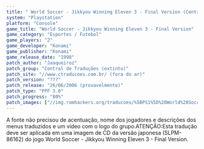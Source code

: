 ```yaml
---
title: " World Soccer - Jikkyou Winning Eleven 3 - Final Version (Central de Traduções)"
system: "Playstation"
platform: "Console"
game_title: "World Soccer - Jikkyou Winning Eleven 3 - Final Version"
game_category: "Esportes / Futebol"
game_players: "2"
game_developer: "Konami"
game_publisher: "Konami"
game_release_date: "1998"
patch_author: "Jaaqueiroz"
patch_group: "Central de Traduções (extinto)"
patch_site: "//www.ctraducoes.com.br/ (fora do ar)"
patch_version: "???"
patch_release: "26/06/2006 (provavelmente)"
patch_type: "PPF 3.0"
patch_progress: "80%"
patch_images: ["//img.romhackers.org/traducoes/%5BPS1%5D%20World%20Soccer%20-%20Jikkyou%20Winning%20Eleven%203%20-%20Final%20Version%20-%20Central%20de%20Tradu%C3%A7%C3%B5es%20-%201.jpg","//img.romhackers.org/traducoes/%5BPS1%5D%20World%20Soccer%20-%20Jikkyou%20Winning%20Eleven%203%20-%20Final%20Version%20-%20Central%20de%20Tradu%C3%A7%C3%B5es%20-%202.jpg","//img.romhackers.org/traducoes/%5BPS1%5D%20World%20Soccer%20-%20Jikkyou%20Winning%20Eleven%203%20-%20Final%20Version%20-%20Central%20de%20Tradu%C3%A7%C3%B5es%20-%203.jpg"]
---
```

A fonte não precisou de acentuação, nome dos jogadores e descrições dos menus traduzidos e um vídeo com o logo do grupo.ATENÇÃO:Esta tradução deve ser aplicada em uma imagem de CD da versão japonesa (SLPM-86162) do jogo World Soccer - Jikkyou Winning Eleven 3 - Final Version.